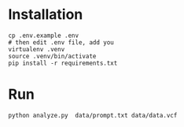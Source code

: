 # Installation

```
cp .env.example .env
# then edit .env file, add you
virtualenv .venv
source .venv/bin/activate
pip install -r requirements.txt
```

# Run

```
python analyze.py  data/prompt.txt data/data.vcf
```
